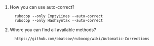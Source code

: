 1. How you can use auto-correct?
    
         rubocop --only EmptyLines --auto-correct
         rubocop --only HashSyntax --auto-correct

2. Where you can find all available methods?

         https://github.com/bbatsov/rubocop/wiki/Automatic-Corrections
